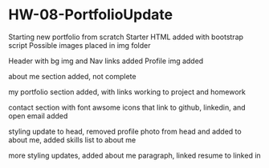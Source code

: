 # HW-08-PortfolioUpdate

Starting new portfolio from scratch
Starter HTML added with bootstrap script
Possible images placed in img folder

Header with bg img and Nav links added
Profile img added

about me section added, not complete

my portfolio section added, with links working to project and homework

contact section with font awsome icons that link to github, linkedin, and open email added

styling update to head, removed profile photo from head and added to about me, added skills list to about me

more styling updates, added about me paragraph, linked resume to linked in
